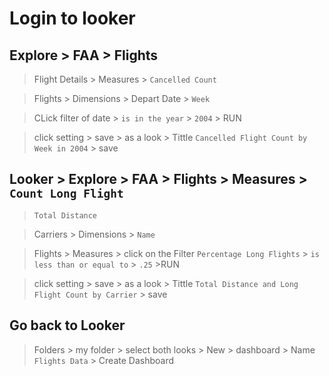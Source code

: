 # Login to looker
##  Explore > FAA > Flights

>Flight Details > Measures > `Cancelled Count`

>Flights > Dimensions > Depart Date > `Week`

>CLick filter of date > `is in the year` > `2004` > RUN

>click setting > save > as a look > Tittle `Cancelled Flight Count by Week in 2004` > save

## Looker > Explore > FAA > Flights > Measures > `Count Long Flight`

>`Total Distance`

>Carriers > Dimensions > `Name`

>Flights > Measures > click on the Filter `Percentage Long Flights` > `is less than or equal to` > `.25` >RUN

>click setting > save > as a look > Tittle `Total Distance and Long Flight Count by Carrier` > save

## Go back to Looker
> Folders > my folder > select both looks > New > dashboard > Name `Flights Data` > Create Dashboard